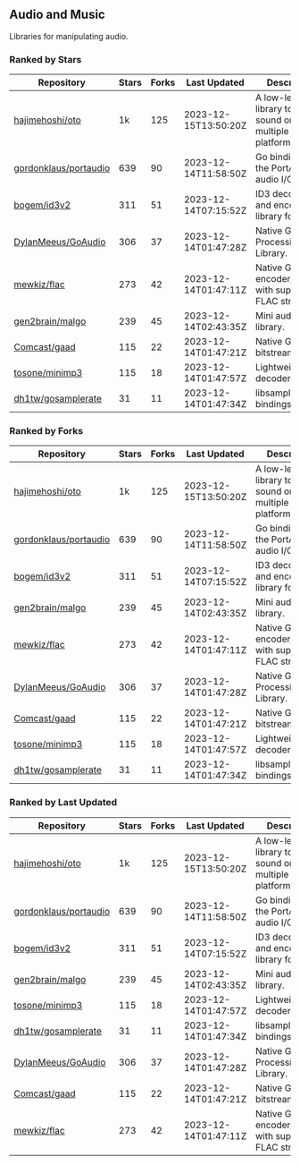 ## Audio and Music

Libraries for manipulating audio.

### Ranked by Stars

| Repository | Stars | Forks | Last Updated | Description | 
|------------|-------|-------|--------------|-------------|
| [hajimehoshi/oto](https://github.com/hajimehoshi/oto) | 1k | 125 | 2023-12-15T13:50:20Z |  A low-level library to play sound on multiple platforms. |
| [gordonklaus/portaudio](https://github.com/gordonklaus/portaudio) | 639 | 90 | 2023-12-14T11:58:50Z |  Go bindings for the PortAudio audio I/O library. |
| [bogem/id3v2](https://github.com/bogem/id3v2) | 311 | 51 | 2023-12-14T07:15:52Z |  ID3 decoding and encoding library for Go. |
| [DylanMeeus/GoAudio](https://github.com/DylanMeeus/GoAudio) | 306 | 37 | 2023-12-14T01:47:28Z |  Native Go Audio Processing Library. |
| [mewkiz/flac](https://github.com/mewkiz/flac) | 273 | 42 | 2023-12-14T01:47:11Z |  Native Go FLAC encoder/decoder with support for FLAC streams. |
| [gen2brain/malgo](https://github.com/gen2brain/malgo) | 239 | 45 | 2023-12-14T02:43:35Z |  Mini audio library. |
| [Comcast/gaad](https://github.com/Comcast/gaad) | 115 | 22 | 2023-12-14T01:47:21Z |  Native Go AAC bitstream parser. |
| [tosone/minimp3](https://github.com/tosone/minimp3) | 115 | 18 | 2023-12-14T01:47:57Z |  Lightweight MP3 decoder library. |
| [dh1tw/gosamplerate](https://github.com/dh1tw/gosamplerate) | 31 | 11 | 2023-12-14T01:47:34Z |  libsamplerate bindings for go. |

### Ranked by Forks

| Repository | Stars | Forks | Last Updated | Description | 
|------------|-------|-------|--------------|-------------|
| [hajimehoshi/oto](https://github.com/hajimehoshi/oto) | 1k | 125 | 2023-12-15T13:50:20Z |  A low-level library to play sound on multiple platforms. |
| [gordonklaus/portaudio](https://github.com/gordonklaus/portaudio) | 639 | 90 | 2023-12-14T11:58:50Z |  Go bindings for the PortAudio audio I/O library. |
| [bogem/id3v2](https://github.com/bogem/id3v2) | 311 | 51 | 2023-12-14T07:15:52Z |  ID3 decoding and encoding library for Go. |
| [gen2brain/malgo](https://github.com/gen2brain/malgo) | 239 | 45 | 2023-12-14T02:43:35Z |  Mini audio library. |
| [mewkiz/flac](https://github.com/mewkiz/flac) | 273 | 42 | 2023-12-14T01:47:11Z |  Native Go FLAC encoder/decoder with support for FLAC streams. |
| [DylanMeeus/GoAudio](https://github.com/DylanMeeus/GoAudio) | 306 | 37 | 2023-12-14T01:47:28Z |  Native Go Audio Processing Library. |
| [Comcast/gaad](https://github.com/Comcast/gaad) | 115 | 22 | 2023-12-14T01:47:21Z |  Native Go AAC bitstream parser. |
| [tosone/minimp3](https://github.com/tosone/minimp3) | 115 | 18 | 2023-12-14T01:47:57Z |  Lightweight MP3 decoder library. |
| [dh1tw/gosamplerate](https://github.com/dh1tw/gosamplerate) | 31 | 11 | 2023-12-14T01:47:34Z |  libsamplerate bindings for go. |

### Ranked by Last Updated

| Repository | Stars | Forks | Last Updated | Description | 
|------------|-------|-------|--------------|-------------|
| [hajimehoshi/oto](https://github.com/hajimehoshi/oto) | 1k | 125 | 2023-12-15T13:50:20Z |  A low-level library to play sound on multiple platforms. |
| [gordonklaus/portaudio](https://github.com/gordonklaus/portaudio) | 639 | 90 | 2023-12-14T11:58:50Z |  Go bindings for the PortAudio audio I/O library. |
| [bogem/id3v2](https://github.com/bogem/id3v2) | 311 | 51 | 2023-12-14T07:15:52Z |  ID3 decoding and encoding library for Go. |
| [gen2brain/malgo](https://github.com/gen2brain/malgo) | 239 | 45 | 2023-12-14T02:43:35Z |  Mini audio library. |
| [tosone/minimp3](https://github.com/tosone/minimp3) | 115 | 18 | 2023-12-14T01:47:57Z |  Lightweight MP3 decoder library. |
| [dh1tw/gosamplerate](https://github.com/dh1tw/gosamplerate) | 31 | 11 | 2023-12-14T01:47:34Z |  libsamplerate bindings for go. |
| [DylanMeeus/GoAudio](https://github.com/DylanMeeus/GoAudio) | 306 | 37 | 2023-12-14T01:47:28Z |  Native Go Audio Processing Library. |
| [Comcast/gaad](https://github.com/Comcast/gaad) | 115 | 22 | 2023-12-14T01:47:21Z |  Native Go AAC bitstream parser. |
| [mewkiz/flac](https://github.com/mewkiz/flac) | 273 | 42 | 2023-12-14T01:47:11Z |  Native Go FLAC encoder/decoder with support for FLAC streams. |

